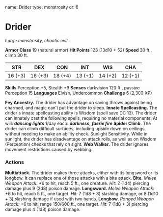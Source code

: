 name: Drider
type: monstrosity
cr: 6

# Drider
_Large monstrosity, chaotic evil_

**Armor Class** 19 (natural armor)
**Hit Points** 123 (13d10 + 52)
**Speed** 30 ft., climb 30 ft.

| STR     | DEX     | CON     | INT     | WIS     | CHA     |
|---------|---------|---------|---------|---------|---------|
| 16 (+3) | 16 (+3) | 18 (+4) | 13 (+1) | 14 (+2) | 12 (+1) |

**Skills** Perception +5, Stealth +9
**Senses** darkvision 120 ft., passive Perception 15
**Languages** Elvish, Undercommon
**Challenge** 6 (2,300 XP)

**Fey Ancestry.** The drider has advantage on saving throws against being charmed, and magic can't put the drider to sleep.
**Innate Spellcasting.** The drider's innate spellcasting ability is Wisdom (spell save DC 13). The drider can innately cast the following spells, requiring no material components:
At will: **_dancing lights_**
1/day each: **_darkness_**, **_faerie fire_**
**Spider Climb.** The drider can climb difficult surfaces, including upside down on ceilings, without needing to make an ability check. Sunlight Sensitivity. While in sunlight, the drider has disadvantage on attack rolls, as well as on Wisdom (Perception) checks that rely on sight.
**Web Walker.** The drider ignores movement restrictions caused by webbing.

### Actions
**Multiattack.** The drider makes three attacks, either with its longsword or its longbow. It can replace one of those attacks with a bite attack.
**Bite.** _Melee Weapon Attack:_ +6 to hit, reach 5 ft., one creature. _Hit:_ 2 (1d4) piercing damage plus 9 (2d8) poison damage.
**Longsword.** _Melee Weapon Attack:_ +6 to hit, reach 5 ft., one target. _Hit:_ 7 (1d8 + 3) slashing damage, or 8 (1d10 + 3) slashing damage if used with two hands.
**Longbow.** _Ranged Weapon Attack:_ +6 to hit, range 150/600 ft., one target. _Hit:_ 7 (1d8 + 3) piercing damage plus 4 (1d8) poison damage.
